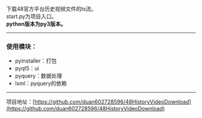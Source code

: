 下载48官方平台历史视频文件的ts流。   
start.py为项目入口。  
**python版本为py3版本。**

---

### 使用模块：
* pyinstaller：打包
* pyqt5：ui
* pyquery：数据处理
* lxml：pyquery的依赖

---
项目地址：[https://github.com/duan602728596/48HistoryVideoDownload](https://github.com/duan602728596/48HistoryVideoDownload)